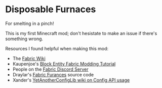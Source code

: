 # Disposable Furnaces

For smelting in a pinch!

This is my first Minecraft mod; don't hesistate to make an issue if there's something wrong.

Resources I found helpful when making this mod:

- The [Fabric Wiki](https://fabricmc.net/wiki/tutorial:start#creating_your_first_mod)
- Kaupenjoe's [Block Entity Fabric Modding Tutorial](https://www.youtube.com/watch?v=Y4dK9ETdZCQ)
- People on the [Fabric Discord Server](https://discord.gg/v6v4pMv)
- Draylar's [Fabric Furances](https://github.com/Draylar/fabric-furnaces) source code
- Xander's [YetAnotherConfigLib wiki on Config API usage](https://docs.isxander.dev/yet-another-config-lib/config-api/basic-usage-of-config-api)
